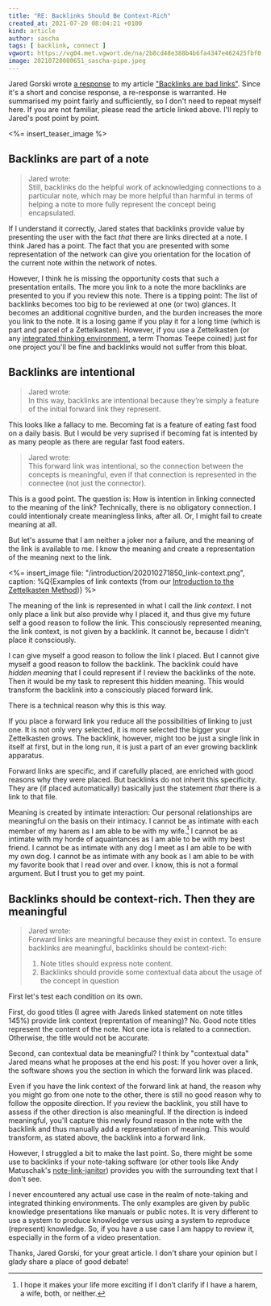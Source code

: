 ```yaml
---
title: "RE: Backlinks Should Be Context-Rich"
created_at: 2021-07-20 08:04:21 +0100
kind: article
author: sascha
tags: [ backlink, connect ]
vgwort: https://vg04.met.vgwort.de/na/2b8cd48e388b4b6fa4347e462425fbf0
image: 20210720080651_sascha-pipe.jpeg
---
```

Jared Gorski wrote [a response](https://jaredgorski.org/notes/backlinks-should-be-context-rich) to my article ["Backlinks are bad links"](https://zettelkasten.de/posts/backlinks-are-bad-links/). Since it's a short and concise response, a re-response is warranted. He summarised my point fairly and sufficiently, so I don't need to repeat myself here. If you are not familiar, please read the article linked above. I'll reply to Jared's post point by point.

<%= insert_teaser_image %>

## Backlinks are part of a note

> Jared wrote:<br>
> Still, backlinks do the helpful work of acknowledging connections to a particular note, which may be more helpful than harmful in terms of helping a note to more fully represent the concept being encapsulated.

If I understand it correctly, Jared states that backlinks provide value by presenting the user with the fact *that* there are links directed at a note. I think Jared has a point. The fact that you are presented with some representation of the network can give you orientation for the location of the current note within the network of notes.

However, I think he is missing the opportunity costs that such a presentation entails. The more you link to a note the more backlinks are presented to you if you review this note. There is a tipping point: The list of backlinks becomes too big to be reviewed at one (or two) glances. It becomes an additional cognitive burden, and the burden increases the more you link to the note. It is a losing game if you play it for a long time (which is part and parcel of a Zettelkasten). However, if you use a Zettelkasten (or any [integrated thinking environment](https://zettelkasten.de/the-archive/roadmap/), a term Thomas Teepe coined) just for one project you'll be fine and backlinks would not suffer from this bloat.

## Backlinks are intentional

> Jared wrote:<br>
> In this way, backlinks are intentional because they’re simply a feature of the initial forward link they represent.

This looks like a fallacy to me. Becoming fat is a feature of eating fast food on a daily basis. But I would be very suprised if becoming fat is intented by as many people as there are regular fast food eaters.

> Jared wrote:<br>
> This forward link was intentional, so the connection between the concepts is meaningful, even if that connection is represented in the connectee (not just the connector).

This is a good point. The question is: How is intention in linking connected to the meaning of the link? Technically, there is no obligatory connection. I could intentionaly create meaningless links, after all. Or, I might fail to create meaning at all.

But let's assume that I am neither a joker nor a failure, and the meaning of the link is available to me. I know the meaning and create a representation of the meaning next to the link.

<%= insert_image file: "/introduction/202010271850_link-context.png", caption: %Q{Examples of link contexts (from our <a href="/introduction">Introduction to the Zettelkasten Method</a>)} %>

The meaning of the link is represented in what I call the *link context*. I not only place a link but also provide why I placed it, and thus give my future self a good reason to follow the link. This consciously represented meaning, the link context, is not given by a backlink. It cannot be, because I didn't place it consciously.

I can give myself a good reason to follow the link I placed. But I cannot give myself a good reason to follow the backlink. The backlink could have *hidden meaning* that I could represent if I review the backlinks of the note. Then it would be my task to represent this hidden meaning. This would transform the backlink into a consciously placed forward link.

There is a technical reason why this is this way.

If you place a forward link you reduce all the possibilities of linking to just one. It is not only very selected, it is more selected the bigger your Zettelkasten grows. The backlink, however, might too be just a single link in itself at first, but in the long run, it is just a part of an ever growing backlink apparatus.

Forward links are specific, and if carefully placed, are enriched with good reasons why they were placed. But backlinks do not inherit this specificity. They are (if placed automatically) basically just the statement *that* there is a link to that file.

Meaning is created by intimate interaction: Our personal relationships are meaningful on the basis on their intimacy. I cannot be as intimate with each member of my harem as I am able to be with my wife.[^2021-07-19-harem] I cannot be as intimate with my horde of aquaintances as I am able to be with my best friend. I cannot be as intimate with any dog I meet as I am able to be with my own dog. I cannot be as intimate with any book as I am able to be with my favorite book that I read over and over. I know, this is not a formal argument. But I trust you to get my point.

[^2021-07-19-harem]: I hope it makes your life more exciting if I don’t clarify if I have a harem, a wife, both, or neither.

## Backlinks should be context-rich. Then they are meaningful

> Jared wrote:<br>
> Forward links are meaningful because they exist in context. To ensure backlinks are meaningful, backlinks should be context-rich:
> 1. Note titles should express note content.
> 2. Backlinks should provide some contextual data about the usage of the concept in question

First let's test each condition on its own.

First, do good titles (I agree with Jareds linked statement on note titles 145%) provide link context (reprentation of meaning)? No. Good note titles represent the content of the note. Not one iota is related to a connection. Otherwise, the title would not be accurate.

Second, can contextual data be meaningful? I think by "contextual data" Jared means what he proposes at the end his post: If you hover over a link, the software shows you the section in which the forward link was placed.

Even if you have the link context of the forward link at hand, the reason why you might go from one note to the other, there is still no good reason why to follow the opposite direction. If you review the backlink, you still have to assess if the other direction is also meaningful. If the direction is indeed meaningful, you'll capture this newly found reason in the note with the backlink and thus manually add a representation of meaning. This would transform, as stated above, the backlink into a forward link.

However, I struggled a bit to make the last point. So, there might be some use to backlinks if your note-taking software (or other tools like Andy Matuschak's [note-link-janitor](https://github.com/andymatuschak/note-link-janitor)) provides you with the surrounding text that I don't see.

I never encountered any actual use case in the realm of note-taking and integrated thinking environments. The only examples are given by public knowledge presentations like manuals or public notes. It is very different to use a system to produce knowledge versus using a system to *re*produce (represent) knowledge. So, if you have a use case I am happy to review it, especially in the form of a video presentation.

Thanks, Jared Gorski, for your great article. I don't share your opinion but I glady share a place of good debate!
